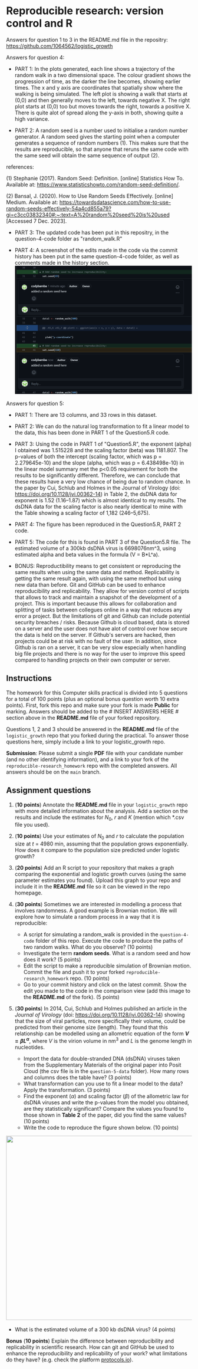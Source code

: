 # Reproducible research: version control and R

Answers for question 1 to 3 in the README.md file in the repositry: 
https://github.com/1064562/logistic_growth

Answers for question 4:
- PART 1: In the plots generated, each line shows a trajectory of the random walk in a two dimensional space. The colour gradient shows the progression of time, as the darker the line becomes, showing earlier times. The x and y axis are coordinates that spatially show where the walking is being simulated. The left plot is showing a walk that starts at (0,0) and then generally moves to the left, towards negative X. The right plot starts at (0,0) too but moves towards the right, towards a positive X. There is quite alot of spread along the y-axis in both, showing quite a high variance. 

- PART 2: A random seed is a number used to initialise a random number generator. A random seed gives the starting point when a computer generates a sequence of random numbers (1). This makes sure that the results are reproducible, so that anyone that reruns the same code with the same seed will obtain the same sequence of output (2).

references: 

(1) Stephanie (2017). Random Seed: Definition. [online] Statistics How To. Available at: https://www.statisticshowto.com/random-seed-definition/.

‌(2) Bansal, J. (2020). How to Use Random Seeds Effectively. [online] Medium. Available at: https://towardsdatascience.com/how-to-use-random-seeds-effectively-54a4cd855a79?gi=c3cc03832340#:~:text=A%20random%20seed%20is%20used [Accessed 7 Dec. 2023].

- PART 3: The updated code has been put in this repositry, in the question-4-code folder as "random_walk.R"

- PART 4: A screenshot of the edits made in the code via the commit history has been put in the same question-4-code folder, as well as comments made in the history section.
![Screenshot of changes](question-4-code/code-change-q4.png)

Answers for question 5:

- PART 1: There are 13 columns, and 33 rows in this dataset. 

- PART 2: We can do the natural log transformation to fit a linear model to the data, this has been done in PART 1 of the Question5.R code.

- PART 3: Using the code in PART 1 of "Question5.R", the exponent (alpha) I obtained was 1.515228 and the scaling factor (beta) was 1181.807. The p-values of both the intercept (scaling factor, which was p = 2.279645e-10) and the slope (alpha, which was p = 6.438498e-10) in the linear model summary met the p<0.05 requirement for both the results to be significantly different. Therefore, we can conclude that these results have a very low chance of being due to random chance. In the paper by Cui, Schlub and Holmes in the Journal of Virology (doi: https://doi.org/10.1128/jvi.00362-14) in Table 2, the dsDNA data for exponent is 1.52 (1.16–1.87) which is almost identical to my results. The dsDNA data for the scaling factor is also nearly identical to mine with the Table showing a scaling factor of 1,182 (246–5,675).

- PART 4: The figure has been reproduced in the Question5.R, PART 2 code.

- PART 5: The code for this is found in PART 3 of the Question5.R file. The estimated volume of a 300kb dsDNA virus is 6698076nm^3, using estimated alpha and beta values in the formula (V = B*L^a).

- BONUS: Reproductibility means to get consistent or reproducing the same results when using the same data and method. Replicability is getting the same result again, with using the same method but using new data than before. Git and GitHub can be used to enhance reproducibility and replicability. They allow for version control of scripts that allows to track and maintain a snapshot of the development of a project. This is important because this allows for collaboration and splitting of tasks between collegues online in a way that reduces any error a project. But the limitations of git and Github can include potential security breaches / risks. Because Github is cloud based, data is stored on a server and the user does not have alot of control over how secure the data is held on the server. If Github's servers are hacked, then projects could be at risk with no fault of the user. In addition, since Github is ran on a server, it can be very slow especially when handling big file projects and there is no way for the user to improve this speed compared to handling projects on their own computer or server.

## Instructions

The homework for this Computer skills practical is divided into 5 questions for a total of 100 points (plus an optional bonus question worth 10 extra points). First, fork this repo and make sure your fork is made **Public** for marking. Answers should be added to the # INSERT ANSWERS HERE # section above in the **README.md** file of your forked repository.

Questions 1, 2 and 3 should be answered in the **README.md** file of the `logistic_growth` repo that you forked during the practical. To answer those questions here, simply include a link to your logistic_growth repo.

**Submission**: Please submit a single **PDF** file with your candidate number (and no other identifying information), and a link to your fork of the `reproducible-research_homework` repo with the completed answers. All answers should be on the `main` branch.

## Assignment questions 

1) (**10 points**) Annotate the **README.md** file in your `logistic_growth` repo with more detailed information about the analysis. Add a section on the results and include the estimates for $N_0$, $r$ and $K$ (mention which *.csv file you used).
   
2) (**10 points**) Use your estimates of $N_0$ and $r$ to calculate the population size at $t$ = 4980 min, assuming that the population grows exponentially. How does it compare to the population size predicted under logistic growth? 

3) (**20 points**) Add an R script to your repository that makes a graph comparing the exponential and logistic growth curves (using the same parameter estimates you found). Upload this graph to your repo and include it in the **README.md** file so it can be viewed in the repo homepage.
   
4) (**30 points**) Sometimes we are interested in modelling a process that involves randomness. A good example is Brownian motion. We will explore how to simulate a random process in a way that it is reproducible:

   - A script for simulating a random_walk is provided in the `question-4-code` folder of this repo. Execute the code to produce the paths of two random walks. What do you observe? (10 points)
   - Investigate the term **random seeds**. What is a random seed and how does it work? (5 points)
   - Edit the script to make a reproducible simulation of Brownian motion. Commit the file and push it to your forked `reproducible-research_homework` repo. (10 points)
   - Go to your commit history and click on the latest commit. Show the edit you made to the code in the comparison view (add this image to the **README.md** of the fork). (5 points)

5) (**30 points**) In 2014, Cui, Schlub and Holmes published an article in the *Journal of Virology* (doi: https://doi.org/10.1128/jvi.00362-14) showing that the size of viral particles, more specifically their volume, could be predicted from their genome size (length). They found that this relationship can be modelled using an allometric equation of the form **$`V = \beta L^{\alpha}`$**, where $`V`$ is the virion volume in nm<sup>3</sup> and $`L`$ is the genome length in nucleotides.

   - Import the data for double-stranded DNA (dsDNA) viruses taken from the Supplementary Materials of the original paper into Posit Cloud (the csv file is in the `question-5-data` folder). How many rows and columns does the table have? (3 points)
   - What transformation can you use to fit a linear model to the data? Apply the transformation. (3 points)
   - Find the exponent ($\alpha$) and scaling factor ($\beta$) of the allometric law for dsDNA viruses and write the p-values from the model you obtained, are they statistically significant? Compare the values you found to those shown in **Table 2** of the paper, did you find the same values? (10 points)
   - Write the code to reproduce the figure shown below. (10 points)

  <p align="center">
     <img src="https://github.com/josegabrielnb/reproducible-research_homework/blob/main/question-5-data/allometric_scaling.png" width="600" height="500">
  </p>

  - What is the estimated volume of a 300 kb dsDNA virus? (4 points)

**Bonus** (**10 points**) Explain the difference between reproducibility and replicability in scientific research. How can git and GitHub be used to enhance the reproducibility and replicability of your work? what limitations do they have? (e.g. check the platform [protocols.io](https://www.protocols.io/)).
